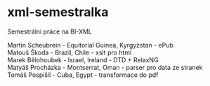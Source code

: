 # xml-semestralka
Semestrálni práce na BI-XML

Martin Scheubrein - Equitorial Guinea, Kyrgyzstan - ePub  
Matouš Škoda - Brazil, Chile - xslt pro html  
Marek Bělohoubek - Israel, Ireland - DTD + RelaxNG   
Matyáš Procházka - Montserrat, Oman - parser pro data ze stranek  
Tomáš Pospíšil - Cuba, Egypt - transformace do pdf  
